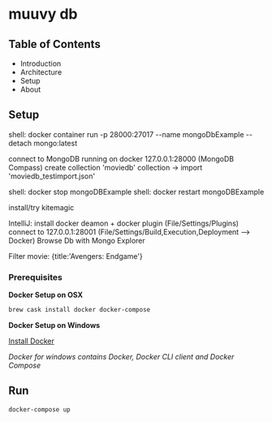 # muuvy db

## Table of Contents

- Introduction
- Architecture
- Setup
- About

## Setup

shell: docker container run -p 28000:27017 --name mongoDbExample --detach mongo:latest

connect to MongoDB running on docker 127.0.0.1:28000 (MongoDB Compass)
create collection 'moviedb'
collection -> import 'moviedb_testimport.json'

shell: docker stop mongoDBExample
shell: docker restart mongoDBExample

install/try kitemagic

IntelliJ:
install docker deamon + docker plugin (File/Settings/Plugins)
connect to 127.0.0.1:28001 (File/Settings/Build,Execution,Deployment --> Docker)
Browse Db with Mongo Explorer

Filter movie: {title:'Avengers: Endgame'}

### Prerequisites
__Docker Setup on OSX__  
```bash
brew cask install docker docker-compose
```

__Docker Setup on Windows__  

[Install Docker](https://docs.docker.com/v17.09/docker-for-windows/install/#download-docker-for-windows) 

_Docker for windows contains Docker, Docker CLI client and Docker Compose_

## Run
```bash
docker-compose up
```
